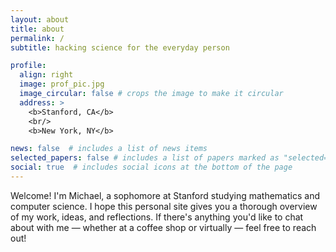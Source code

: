 ```yaml
---
layout: about
title: about
permalink: /
subtitle: hacking science for the everyday person

profile:
  align: right
  image: prof_pic.jpg
  image_circular: false # crops the image to make it circular
  address: >
    <b>Stanford, CA</b>
    <br/>
    <b>New York, NY</b>

news: false  # includes a list of news items
selected_papers: false # includes a list of papers marked as "selected={true}"
social: true  # includes social icons at the bottom of the page
---
```


Welcome! I'm Michael, a sophomore at Stanford studying mathematics and computer science. I hope this personal site
gives you a thorough overview of my work, ideas, and reflections. If there's anything you'd like to chat about with me — whether
at a coffee shop or virtually — feel free to reach out!